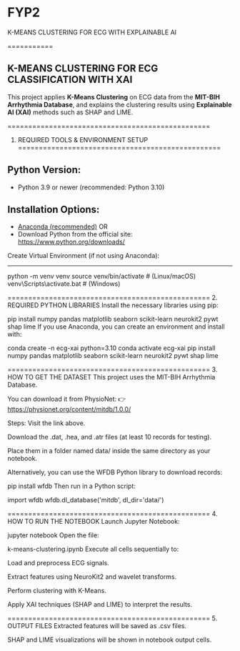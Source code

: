 # FYP2
K-MEANS CLUSTERING FOR ECG WITH EXPLAINABLE AI

===========

K-MEANS CLUSTERING FOR ECG CLASSIFICATION WITH XAI
---------------------------------------------------

This project applies **K-Means Clustering** on ECG data from the **MIT-BIH Arrhythmia Database**, and explains the clustering results using **Explainable AI (XAI)** methods such as SHAP and LIME.

=================================================
1. REQUIRED TOOLS & ENVIRONMENT SETUP
=================================================

Python Version:
---------------
- Python 3.9 or newer (recommended: Python 3.10)

Installation Options:
---------------------
- [Anaconda (recommended)](https://www.anaconda.com/products/distribution)
  OR
- Download Python from the official site: https://www.python.org/downloads/

Create Virtual Environment (if not using Anaconda):

---------------------------------------------------
python -m venv venv
source venv/bin/activate      # (Linux/macOS)
venv\Scripts\activate.bat     # (Windows)

=================================================
2. REQUIRED PYTHON LIBRARIES
Install the necessary libraries using pip:

pip install numpy pandas matplotlib seaborn scikit-learn neurokit2 pywt shap lime
If you use Anaconda, you can create an environment and install with:

conda create -n ecg-xai python=3.10
conda activate ecg-xai
pip install numpy pandas matplotlib seaborn scikit-learn neurokit2 pywt shap lime

=================================================
3. HOW TO GET THE DATASET
This project uses the MIT-BIH Arrhythmia Database.

You can download it from PhysioNet:
👉 https://physionet.org/content/mitdb/1.0.0/

Steps:
Visit the link above.

Download the .dat, .hea, and .atr files (at least 10 records for testing).

Place them in a folder named data/ inside the same directory as your notebook.

Alternatively, you can use the WFDB Python library to download records:

pip install wfdb
Then run in a Python script:

import wfdb
wfdb.dl_database('mitdb', dl_dir='data/')

=================================================
4. HOW TO RUN THE NOTEBOOK
Launch Jupyter Notebook:

jupyter notebook
Open the file:

k-means-clustering.ipynb
Execute all cells sequentially to:

Load and preprocess ECG signals.

Extract features using NeuroKit2 and wavelet transforms.

Perform clustering with K-Means.

Apply XAI techniques (SHAP and LIME) to interpret the results.

=================================================
5. OUTPUT FILES
Extracted features will be saved as .csv files.

SHAP and LIME visualizations will be shown in notebook output cells.
